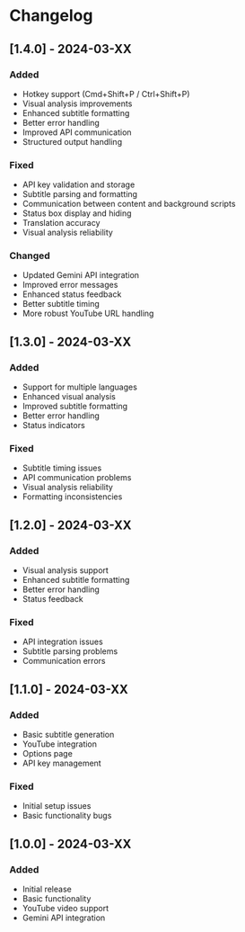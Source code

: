 # Changelog

## [1.4.0] - 2024-03-XX

### Added
- Hotkey support (Cmd+Shift+P / Ctrl+Shift+P)
- Visual analysis improvements
- Enhanced subtitle formatting
- Better error handling
- Improved API communication
- Structured output handling

### Fixed
- API key validation and storage
- Subtitle parsing and formatting
- Communication between content and background scripts
- Status box display and hiding
- Translation accuracy
- Visual analysis reliability

### Changed
- Updated Gemini API integration
- Improved error messages
- Enhanced status feedback
- Better subtitle timing
- More robust YouTube URL handling

## [1.3.0] - 2024-03-XX

### Added
- Support for multiple languages
- Enhanced visual analysis
- Improved subtitle formatting
- Better error handling
- Status indicators

### Fixed
- Subtitle timing issues
- API communication problems
- Visual analysis reliability
- Formatting inconsistencies

## [1.2.0] - 2024-03-XX

### Added
- Visual analysis support
- Enhanced subtitle formatting
- Better error handling
- Status feedback

### Fixed
- API integration issues
- Subtitle parsing problems
- Communication errors

## [1.1.0] - 2024-03-XX

### Added
- Basic subtitle generation
- YouTube integration
- Options page
- API key management

### Fixed
- Initial setup issues
- Basic functionality bugs

## [1.0.0] - 2024-03-XX

### Added
- Initial release
- Basic functionality
- YouTube video support
- Gemini API integration